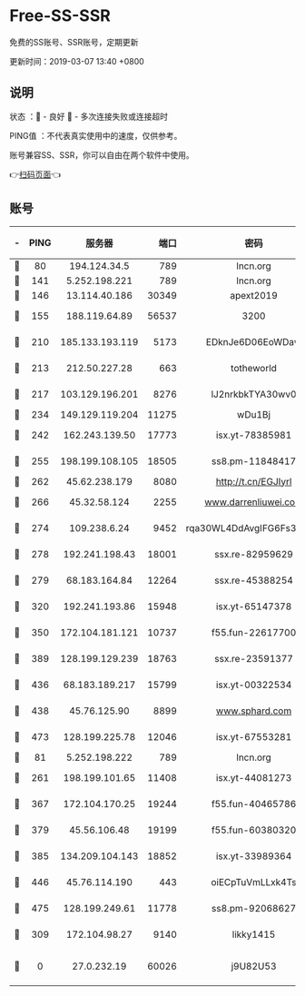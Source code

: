 # Free-SS-SSR

免费的SS账号、SSR账号，定期更新

更新时间：2019-03-07 13:40 +0800

## 说明

状态     ：🙂 - 良好 🙁 - 多次连接失败或连接超时

PING值   ：不代表真实使用中的速度，仅供参考。

账号兼容SS、SSR，你可以自由在两个软件中使用。

👉[扫码页面](https://liesauer.github.io/Free-SS-SSR/)👈

## 账号

|-|PING|服务器|端口|密码|加密方式|区域|
|:----:|:----:|:-----:|-----:|:----:|:----:|:----:|
|🙂|80|194.124.34.5|789|lncn.org|rc4|JP|
|🙂|141|5.252.198.221|789|lncn.org|rc4|JP|
|🙂|146|13.114.40.186|30349|apext2019|chacha20|JP|
|🙂|155|188.119.64.89|56537|3200|aes-256-cfb|RU|
|🙂|210|185.133.193.119|5173|EDknJe6D06EoWDaw|aes-256-cfb|US|
|🙂|213|212.50.227.28|663|totheworld|aes-256-cfb|US|
|🙂|217|103.129.196.201|8276|lJ2nrkbkTYA30wv0|aes-256-cfb|US|
|🙂|234|149.129.119.204|11275|wDu1Bj|rc4-md5|HK|
|🙂|242|162.243.139.50|17773|isx.yt-78385981|aes-256-cfb|US|
|🙂|255|198.199.108.105|18505|ss8.pm-11848417|aes-256-cfb|US|
|🙂|262|45.62.238.179|8080|http://t.cn/EGJIyrl|rc4-md5|CA|
|🙂|266|45.32.58.124|2255|www.darrenliuwei.com|aes-256-cfb|JP|
|🙂|274|109.238.6.24|9452|rqa30WL4DdAvgIFG6Fs3znzTa|aes-256-cfb|FR|
|🙂|278|192.241.198.43|18001|ssx.re-82959629|aes-256-cfb|US|
|🙂|279|68.183.164.84|12264|ssx.re-45388254|aes-256-cfb|US|
|🙂|320|192.241.193.86|15948|isx.yt-65147378|aes-256-cfb|US|
|🙂|350|172.104.181.121|10737|f55.fun-22617700|aes-256-cfb|SG|
|🙂|389|128.199.129.239|18763|ssx.re-23591377|aes-256-cfb|SG|
|🙂|436|68.183.189.217|15799|isx.yt-00322534|aes-256-cfb|SG|
|🙂|438|45.76.125.90|8899|www.sphard.com|aes-256-cfb|AU|
|🙂|473|128.199.225.78|12046|isx.yt-67553281|aes-256-cfb|SG|
|🙂|81|5.252.198.222|789|lncn.org|rc4|JP|
|🙂|261|198.199.101.65|11408|isx.yt-44081273|aes-256-cfb|US|
|🙂|367|172.104.170.25|19244|f55.fun-40465786|aes-256-cfb|SG|
|🙂|379|45.56.106.48|19199|f55.fun-60380320|aes-256-cfb|US|
|🙂|385|134.209.104.143|18852|isx.yt-33989364|aes-256-cfb|SG|
|🙂|446|45.76.114.190|443|oiECpTuVmLLxk4Ts|aes-256-cfb|AU|
|🙂|475|128.199.249.61|11778|ss8.pm-92068627|aes-256-cfb|SG|
|🙁|309|172.104.98.27|9140|likky1415|aes-256-cfb|JP|
|🙁|0|27.0.232.19|60026|j9U82U53|xchacha20-ietf-poly1305|HK|
